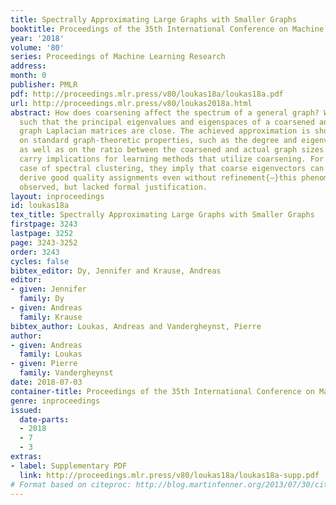 ```yaml
---
title: Spectrally Approximating Large Graphs with Smaller Graphs
booktitle: Proceedings of the 35th International Conference on Machine Learning
year: '2018'
volume: '80'
series: Proceedings of Machine Learning Research
address: 
month: 0
publisher: PMLR
pdf: http://proceedings.mlr.press/v80/loukas18a/loukas18a.pdf
url: http://proceedings.mlr.press/v80/loukas2018a.html
abstract: How does coarsening affect the spectrum of a general graph? We provide conditions
  such that the principal eigenvalues and eigenspaces of a coarsened and original
  graph Laplacian matrices are close. The achieved approximation is shown to depend
  on standard graph-theoretic properties, such as the degree and eigenvalue distributions,
  as well as on the ratio between the coarsened and actual graph sizes. Our results
  carry implications for learning methods that utilize coarsening. For the particular
  case of spectral clustering, they imply that coarse eigenvectors can be used to
  derive good quality assignments even without refinement{—}this phenomenon was previously
  observed, but lacked formal justification.
layout: inproceedings
id: loukas18a
tex_title: Spectrally Approximating Large Graphs with Smaller Graphs
firstpage: 3243
lastpage: 3252
page: 3243-3252
order: 3243
cycles: false
bibtex_editor: Dy, Jennifer and Krause, Andreas
editor:
- given: Jennifer
  family: Dy
- given: Andreas
  family: Krause
bibtex_author: Loukas, Andreas and Vandergheynst, Pierre
author:
- given: Andreas
  family: Loukas
- given: Pierre
  family: Vandergheynst
date: 2018-07-03
container-title: Proceedings of the 35th International Conference on Machine Learning
genre: inproceedings
issued:
  date-parts:
  - 2018
  - 7
  - 3
extras:
- label: Supplementary PDF
  link: http://proceedings.mlr.press/v80/loukas18a/loukas18a-supp.pdf
# Format based on citeproc: http://blog.martinfenner.org/2013/07/30/citeproc-yaml-for-bibliographies/
---
```

